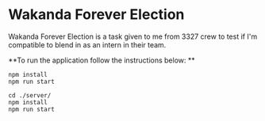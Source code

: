 # Wakanda Forever Election

Wakanda Forever Election is a task given to me from 3327 crew to test if I'm compatible to blend in as an intern in their team.

**To run the application follow the instructions below: **
```
npm install
npm run start
```
```
cd ./server/
npm install
npm run start
```
